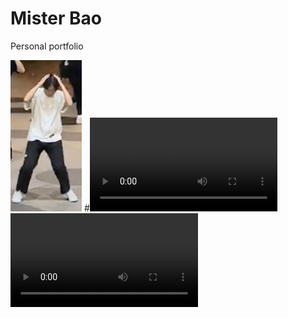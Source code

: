 # Mister Bao
Personal portfolio


![joever](/img/itsjoever.png)
#![coindungeon](/vid/CoinDungeonDemo.mp4)
![coindungeon](/vid/coindungeon.mov)
